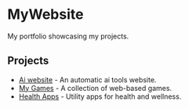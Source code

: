 # MyWebsite

My portfolio showcasing my projects.

## Projects
- [Ai website](https://saquibrsl.github.io/MyWebsite/AiAutomation/) - An automatic ai tools website.
- [My Games](https://saquibrsl.github.io/MyProjects/) - A collection of web-based games.
- [Health Apps](https://saquibrsl.github.io/HealthApps/) - Utility apps for health and wellness.
